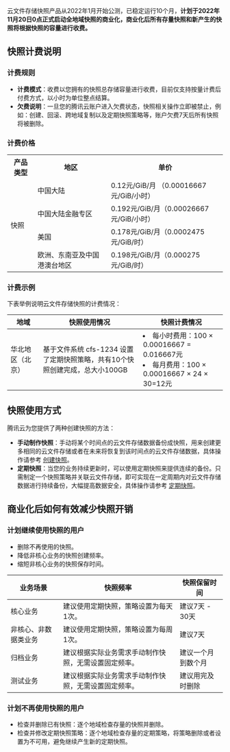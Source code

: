 云文件存储快照产品从2022年1月开始公测，已稳定运行10个月，**计划于2022年11月20日0点正式启动全地域快照的商业化，商业化后所有存量快照和新产生的快照将根据快照的容量进行收费。**

## 快照计费说明
### 计费规则
- **计费模式**：收费以您拥有的快照总存储容量进行收费，目前仅支持按量计费后付费方式，以小时为单位整点结算。
- **欠费说明**：一旦您的腾讯云账户进入欠费状态，快照相关操作立即被禁止，例如：创建、回滚、跨地域复制以及定期快照策略等，账户欠费7天后所有快照将被删除。

### 计费价格
<table>
<tr>
<th><width=15%>产品类型</th>
<th><width=15%>地区</th>
<th><width=12%>单价</th>
</tr>
<tr>
<td rowspan=4>快照</td>
<td>中国大陆</td>
<td >0.12元/GiB/月 （0.00016667元/GiB/小时）</td>
</tr>
<tr>
<td>中国大陆金融专区</td>
<td >0.192元/GiB/月（0.00026667元/GiB/小时）</td>
</tr>
<tr>
<td>美国</td>
<td >0.178元/GiB/月（0.0002475元/GiB/时）</td>
</tr>
<td>欧洲、东南亚及中国港澳台地区</td>
<td>0.198元/GiB/月（0.000275元/GiB/时）</td>
</tr>
</table>

### 计费示例
下表举例说明云文件存储快照的计费情况：


|地域|	快照使用情况	|快照计费情况|
|---------|---------|---------|
|华北地区（北京）|	基于文件系统 cfs-1234 设置了定期快照策略，共有10个快照创建完成，总大小100GB	|<li>每小时费用：100 × 0.00016667 = 0.016667元<br><li>每月费用：100 × 0.00016667 × 24 × 30=12元|

## 快照使用方式
腾讯云为您提供了两种创建快照的方法：
- **手动制作快照**：手动将某个时间点的云文件存储数据备份成快照，用来创建更多相同的云文件存储或者在未来将恢复到该时间点的云文件存储数据，具体操作请参考 [创建快照](https://cloud.tencent.com/document/product/582/62813)。
- **定期快照**：当您的业务持续更新时，可以使用定期快照来提供连续的备份。只需制定一个快照策略并关联云文件存储，即可实现在一定周期内对云文件存储数据进行持续备份，大幅提高数据安全，具体操作请参考 [定期快照](https://cloud.tencent.com/document/product/582/62814)。

## 商业化后如何有效减少快照开销
### 计划继续使用快照的用户
- 删除不再使用的快照。
- 降低非核心业务的快照创建频率。
- 缩短非核心业务的快照保存时间。

|业务场景	|快照频率|	快照保留时间|
|---------|---------|---------|
|核心业务|	建议使用定期快照，策略设置为每天1次。|	建议7天 - 30天|
|非核心、非数据类业务|	建议使用定期快照，策略设置为每周1次。|	建议7天|
|归档业务	|建议根据实际业务需求手动制作快照，无需设置固定频率。|	建议一个月到数个月|
|测试业务|	建议根据实际业务需求手动制作快照，无需设置固定频率。|	建议用完及时删除|

### 计划不再使用快照的用户
- 检查并删除已有快照：逐个地域检查存量的快照并删除。
- 检查并修改定期快照策略：逐个地域检查存量的定期策略，将策略删除或者设置为不可用，避免继续产生新的定期快照。
